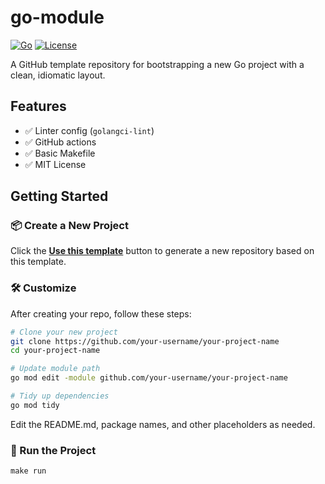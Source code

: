# go-module

[![Go](https://img.shields.io/badge/go-1.21+-blue)](https://go.dev/)
[![License](https://img.shields.io/github/license/nduyhai/go-module)](LICENSE)

A GitHub template repository for bootstrapping a new Go project with a clean, idiomatic layout.

## Features

- ✅ Linter config (`golangci-lint`)
- ✅ GitHub actions
- ✅ Basic Makefile
- ✅ MIT License

## Getting Started

### 📦 Create a New Project

Click the **[Use this template](https://github.com/your-org/go-module/generate)** button to generate a new repository based on this template.

### 🛠️ Customize

After creating your repo, follow these steps:

```bash
# Clone your new project
git clone https://github.com/your-username/your-project-name
cd your-project-name

# Update module path
go mod edit -module github.com/your-username/your-project-name

# Tidy up dependencies
go mod tidy
```
Edit the README.md, package names, and other placeholders as needed.

### 🏃 Run the Project
```shell
make run
```

